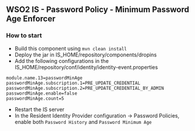 ## WSO2 IS - Password Policy - Minimum Password Age Enforcer

### How to start

- Build this component using `mvn clean install`
- Deploy the jar in IS_HOME/repository/components/dropins
- Add the following configurations in the IS_HOME/repository/conf/identity/identity-event.properties

```
module.name.13=passwordMinAge
passwordMinAge.subscription.1=PRE_UPDATE_CREDENTIAL
passwordMinAge.subscription.2=PRE_UPDATE_CREDENTIAL_BY_ADMIN
passwordMinAge.enable=false
passwordMinAge.count=5
```
- Restart the IS server
- In the Resident Identity Provider configuration -> Password Policies, enable both `Password History` and `Password Minimum Age` 
